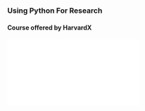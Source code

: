 ### Using Python For Research
#### Course offered by HarvardX

![certificate](HarvardX_PH526x_Certificate_Milad_Farazian.pdf)
